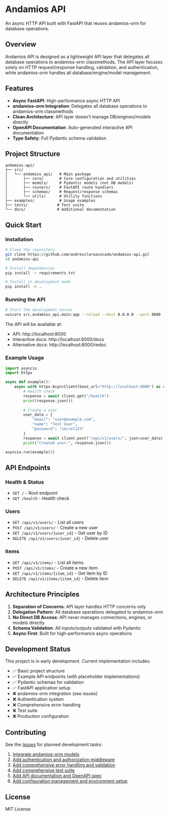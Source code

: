 # Andamios API

An async HTTP API built with FastAPI that reuses andamios-orm for database operations.

## Overview

Andamios API is designed as a lightweight API layer that delegates all database operations to andamios-orm classmethods. The API layer focuses solely on HTTP request/response handling, validation, and authentication, while andamios-orm handles all database/engine/model management.

## Features

- **Async FastAPI**: High-performance async HTTP API
- **andamios-orm Integration**: Delegates all database operations to andamios-orm classmethods
- **Clean Architecture**: API layer doesn't manage DB/engines/models directly
- **OpenAPI Documentation**: Auto-generated interactive API documentation
- **Type Safety**: Full Pydantic schema validation

## Project Structure

```
andamios-api/
├── src/
│   └── andamios_api/   # Main package
│       ├── core/       # Core configuration and utilities
│       ├── models/     # Pydantic models (not DB models)
│       ├── routers/    # FastAPI route handlers
│       ├── schemas/    # Request/response schemas
│       └── utils/      # Utility functions
├── examples/           # Usage examples
├── tests/             # Test suite
└── docs/              # Additional documentation
```

## Quick Start

### Installation

```bash
# Clone the repository
git clone https://github.com/andresclaroavocado/andamios-api.git
cd andamios-api

# Install dependencies
pip install -r requirements.txt

# Install in development mode
pip install -e .
```

### Running the API

```bash
# Start the development server
uvicorn src.andamios_api.main:app --reload --host 0.0.0.0 --port 8000
```

The API will be available at:
- API: http://localhost:8000
- Interactive docs: http://localhost:8000/docs
- Alternative docs: http://localhost:8000/redoc

### Example Usage

```python
import asyncio
import httpx

async def example():
    async with httpx.AsyncClient(base_url="http://localhost:8000") as client:
        # Health check
        response = await client.get("/health")
        print(response.json())
        
        # Create a user
        user_data = {
            "email": "user@example.com",
            "name": "Test User",
            "password": "secret123"
        }
        response = await client.post("/api/v1/users/", json=user_data)
        print("Created user:", response.json())

asyncio.run(example())
```

## API Endpoints

### Health & Status
- `GET /` - Root endpoint
- `GET /health` - Health check

### Users
- `GET /api/v1/users/` - List all users
- `POST /api/v1/users/` - Create a new user
- `GET /api/v1/users/{user_id}` - Get user by ID
- `DELETE /api/v1/users/{user_id}` - Delete user

### Items
- `GET /api/v1/items/` - List all items
- `POST /api/v1/items/` - Create a new item
- `GET /api/v1/items/{item_id}` - Get item by ID
- `DELETE /api/v1/items/{item_id}` - Delete item

## Architecture Principles

1. **Separation of Concerns**: API layer handles HTTP concerns only
2. **Delegation Pattern**: All database operations delegated to andamios-orm
3. **No Direct DB Access**: API never manages connections, engines, or models directly
4. **Schema Validation**: All inputs/outputs validated with Pydantic
5. **Async First**: Built for high-performance async operations

## Development Status

This project is in early development. Current implementation includes:
- ✅ Basic project structure
- ✅ Example API endpoints (with placeholder implementations)
- ✅ Pydantic schemas for validation
- ✅ FastAPI application setup
- ❌ andamios-orm integration (see issues)
- ❌ Authentication system
- ❌ Comprehensive error handling
- ❌ Test suite
- ❌ Production configuration

## Contributing

See the [Issues](https://github.com/andresclaroavocado/andamios-api/issues) for planned development tasks:

1. [Integrate andamios-orm models](https://github.com/andresclaroavocado/andamios-api/issues/1)
2. [Add authentication and authorization middleware](https://github.com/andresclaroavocado/andamios-api/issues/2)
3. [Add comprehensive error handling and validation](https://github.com/andresclaroavocado/andamios-api/issues/3)
4. [Add comprehensive test suite](https://github.com/andresclaroavocado/andamios-api/issues/4)
5. [Add API documentation and OpenAPI spec](https://github.com/andresclaroavocado/andamios-api/issues/5)
6. [Add configuration management and environment setup](https://github.com/andresclaroavocado/andamios-api/issues/6)

## License

MIT License